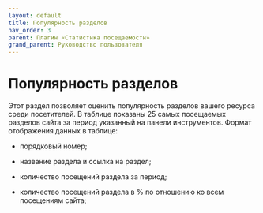 ```yaml
---
layout: default
title: Популярность разделов
nav_order: 3
parent: Плагин «Статистика посещаемости»
grand_parent: Руководство пользователя
---
```


# Популярность разделов

Этот раздел позволяет оценить популярность разделов вашего ресурса среди посетителей. В таблице показаны 25 самых посещаемых разделов сайта за период указанный на панели инструментов. Формат отображения данных в таблице:

* порядковый номер;

* название раздела и ссылка на раздел;

* количество посещений раздела за период;

* количество посещений раздела в % по отношению ко всем посещениям сайта;